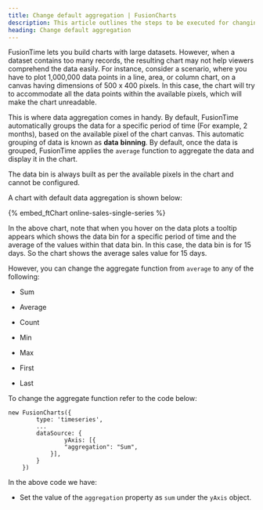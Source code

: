```yaml
---
title: Change default aggregation | FusionCharts
description: This article outlines the steps to be executed for changing the default aggregation.
heading: Change default aggregation
---
```


FusionTime lets you build charts with large datasets. However, when a dataset contains too many records, the resulting chart may not help viewers comprehend the data easily. For instance, consider a scenario, where you have to plot 1,000,000 data points in a line, area, or column chart, on a canvas having dimensions of 500 x 400 pixels. In this case, the chart will try to accommodate all the data points within the available pixels, which will make the chart unreadable.

This is where data aggregation comes in handy. By default, FusionTime automatically groups the data for a specific period of time (For example, 2 months), based on the available pixel of the chart canvas. This automatic grouping of data is known as **data** **binning**. By default, once the data is grouped, FusionTime applies the `average` function to aggregate the data and display it in the chart.

The data bin is always built as per the available pixels in the chart and cannot be configured.

A chart with default data aggregation is shown below:

{% embed_ftChart online-sales-single-series %}

In the above chart, note that when you hover on the data plots a tooltip appears which shows the data bin for a specific period of time and the average of the values within that data bin. In this case, the data bin is for 15 days. So the chart shows the average sales value for 15 days.

However, you can change the aggregate function from `average` to any of the following:

- Sum

- Average

- Count

- Min

- Max

- First

- Last

To change the aggregate function refer to the code below:

```
new FusionCharts({
        type: 'timeseries',
        ...
        dataSource: {
            	yAxis: [{
    			"aggregation": "Sum",
			}],
        }
    })
```

In the above code we have:

- Set the value of the `aggregation` property as `sum` under the `yAxis` object.
